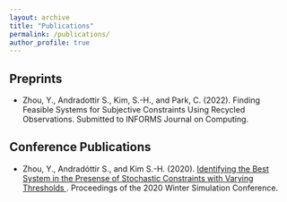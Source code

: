 ```yaml
---
layout: archive
title: "Publications"
permalink: /publications/
author_profile: true
---
```


## Preprints
* Zhou, Y., Andradottir S., Kim, S.-H., and Park, C. (2022). Finding Feasible Systems for Subjective Constraints Using Recycled Observations. Submitted to INFORMS Journal on Computing.

## Conference Publications
* Zhou, Y., Andradóttir S., and Kim S.-H. (2020). [Identifying the Best System in the Presense of Stochastic Constraints with Varying Thresholds ](https://ieeexplore.ieee.org/abstract/document/9384097). Proceedings of the 2020 Winter Simulation Conference. 
